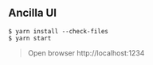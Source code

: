 ## Ancilla UI

```
$ yarn install --check-files
$ yarn start
```

> Open browser http://localhost:1234
